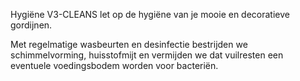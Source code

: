Hygiëne
V3-CLEANS let op de hygiëne van je mooie en decoratieve gordijnen.

Met regelmatige wasbeurten en desinfectie bestrijden we schimmelvorming, huisstofmijt en vermijden we dat vuilresten een eventuele voedingsbodem worden voor bacteriën.